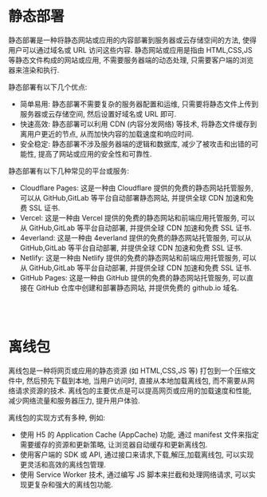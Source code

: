 # 静态部署

静态部署是一种将静态网站或应用的内容部署到服务器或云存储空间的方法, 使得用户可以通过域名或 URL 访问这些内容. 静态网站或应用是指由 HTML,CSS,JS 等静态文件构成的网站或应用, 不需要服务器端的动态处理, 只需要客户端的浏览器来渲染和执行.

静态部署有以下几个优点:

-   简单易用: 静态部署不需要复杂的服务器配置和运维, 只需要将静态文件上传到服务器或云存储空间, 然后设置好域名或 URL 即可.
-   快速高效: 静态部署可以利用 CDN (内容分发网络) 等技术, 将静态文件缓存到离用户更近的节点, 从而加快内容的加载速度和响应时间.
-   安全稳定: 静态部署不涉及服务器端的逻辑和数据库, 减少了被攻击和出错的可能性, 提高了网站或应用的安全性和可靠性.

静态部署有以下几种常见的平台或服务:

-   Cloudflare Pages: 这是一种由 Cloudflare 提供的免费的静态网站托管服务, 可以从 GitHub,GitLab 等平台自动部署静态网站, 并提供全球 CDN 加速和免费 SSL 证书.
-   Vercel: 这是一种由 Vercel 提供的免费的静态网站和前端应用托管服务, 可以从 GitHub,GitLab 等平台自动部署, 并提供全球 CDN 加速和免费 SSL 证书.
-   4everland: 这是一种由 4everland 提供的免费的静态网站托管服务, 可以从 GitHub,GitLab 等平台自动部署, 并提供全球 CDN 加速和免费 SSL 证书.
-   Netlify: 这是一种由 Netlify 提供的免费的静态网站和前端应用托管服务, 可以从 GitHub,GitLab 等平台自动部署, 并提供全球 CDN 加速和免费 SSL 证书.
-   GitHub Pages: 这是一种由 GitHub 提供的免费的静态网站托管服务, 可以直接在 GitHub 仓库中创建和部署静态网站, 并提供免费的 github.io 域名.

<br><br>

# 离线包

离线包是一种将网页或应用的静态资源 (如 HTML,CSS,JS 等) 打包到一个压缩文件中, 然后预先下载到本地, 当用户访问时, 直接从本地加载离线包, 而不需要从网络请求资源的技术. 离线包的主要优点是可以提高网页或应用的加载速度和性能, 减少网络流量和服务器压力, 提升用户体验.

离线包的实现方式有多种, 例如:

-   使用 H5 的 Application Cache (AppCache) 功能, 通过 manifest 文件来指定需要缓存的资源和更新策略, 让浏览器自动缓存和更新离线包.
-   使用客户端的 SDK 或 API, 通过接口来请求,下载,解压,加载离线包, 可以实现更灵活和高效的离线包管理.
-   使用 Service Worker 技术, 通过编写 JS 脚本来拦截和处理网络请求, 可以实现更复杂和强大的离线包功能.

<br>
